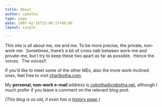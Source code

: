 ```yaml
---
title: About
author: cpbotha
type: page
date: 2007-02-16T15:00:17+00:00
layout: single

---
```

This site is all about me, me and me. To be more precise, the private, non-work me.  Sometimes, there&#8217;s a bit of cross-talk between work-me and private-me, but I try to keep these two apart as far as possible.  Hence the voices.  The voices!!

If you&#8217;d like to meet some of the other MEs, also the more work-inclined ones, feel free to visit [charlbotha.com][1].

My **personal, non-work e-mail** address is [cpbotha@cpbotha.net][2], although I much prefer if you leave a comment on the relevant blog post.

_(This blog is so old, it even has a [history page][3].)_

 [1]: http://charlbotha.com/ "charlbotha.com"
 [2]: mailto:cpbotha@cpbotha.net "my personal non-work e-mail address."
 [3]: /about/history "cpbotha.net blog history page"
